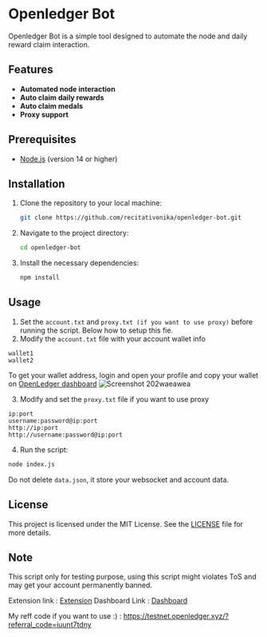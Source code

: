 # Openledger Bot
Openledger Bot is a simple tool designed to automate the node and daily reward claim interaction.

## Features
- **Automated node interaction**
- **Auto claim daily rewards**
- **Auto claim medals**
- **Proxy support**

## Prerequisites
- [Node.js](https://nodejs.org/) (version 14 or higher)

## Installation

1. Clone the repository to your local machine:
   ```bash
   git clone https://github.com/recitativonika/openledger-bot.git
   ```
2. Navigate to the project directory:
   ```bash
   cd openledger-bot
   ```
4. Install the necessary dependencies:
   ```bash
   npm install
   ```

## Usage

1. Set the `account.txt` and `proxy.txt (if you want to use proxy)` before running the script. Below how to setup this fie.
2. Modify the `account.txt` file with your account wallet info
```
wallet1
wallet2
```
To get your wallet address, login and open your profile and copy your wallet on [OpenLedger dashboard](https://testnet.openledger.xyz/?referral_code=ffqrnwqlzq)
![Screenshot 202waeawea](https://github.com/user-attachments/assets/858c5b48-8e4d-4298-aaab-0e2d64e9f6d2)


3. Modify and set the `proxy.txt` file if you want to use proxy
```
ip:port
username:password@ip:port
http://ip:port
http://username:password@ip:port
```
4. Run the script:
```bash
node index.js
```
Do not delete `data.json`, it store your websocket and account data. 

## License
This project is licensed under the MIT License. See the [LICENSE](LICENSE) file for more details.

## Note
This script only for testing purpose, using this script might violates ToS and may get your account permanently banned.

Extension link : [Extension](https://chromewebstore.google.com/detail/openledger-node/ekbbplmjjgoobhdlffmgeokalelnmjjc)
Dashboard Link : [Dashboard](https://testnet.openledger.xyz/?referral_code=iuunt7tdny)

My reff code if you want to use :) : https://testnet.openledger.xyz/?referral_code=iuunt7tdny
